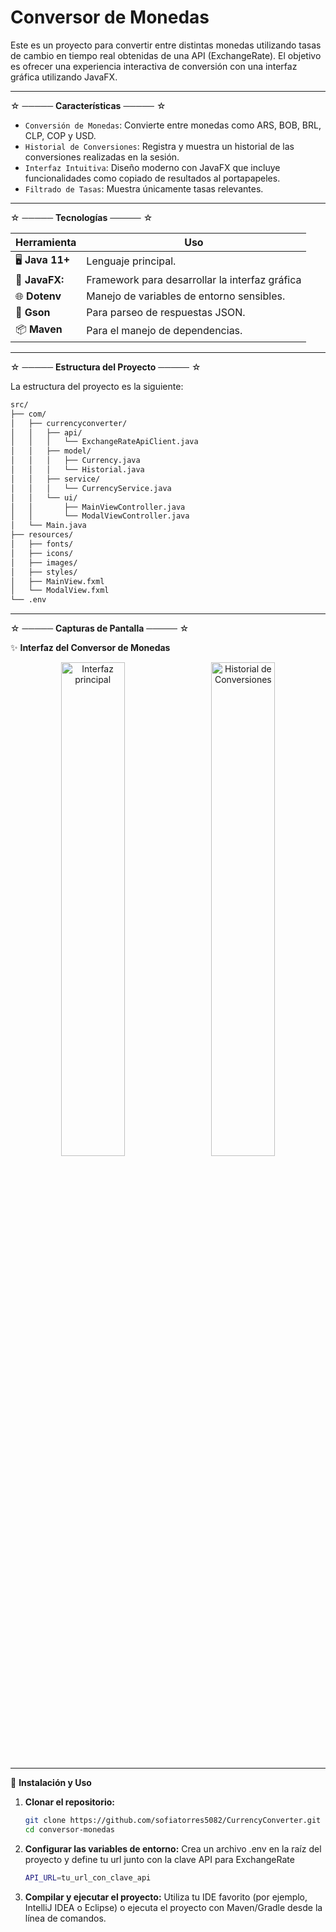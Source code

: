 # Conversor de Monedas

Este es un proyecto para convertir entre distintas monedas utilizando tasas de cambio en tiempo real obtenidas de una API (ExchangeRate). El objetivo es ofrecer una experiencia interactiva de conversión con una interfaz gráfica utilizando JavaFX.

---


☆ ───── **Características** ───── ☆

- `Conversión de Monedas`: Convierte entre monedas como ARS, BOB, BRL, CLP, COP y USD. 
- `Historial de Conversiones`: Registra y muestra un historial de las conversiones realizadas en la sesión.
- `Interfaz Intuitiva`: Diseño moderno con JavaFX que incluye funcionalidades como copiado de resultados al portapapeles.  
- `Filtrado de Tasas`: Muestra únicamente tasas relevantes.

---


☆ ───── **Tecnologías** ───── ☆

| Herramienta   | Uso         |
|---------------|-------------|
| 🖥️ **Java 11+**  | Lenguaje principal. |
| 🎨 **JavaFX:** | Framework para desarrollar la interfaz gráfica |
| 🌐 **Dotenv** | Manejo de variables de entorno sensibles. |
| 🔧 **Gson**    | Para parseo de respuestas JSON. |
| 📦 **Maven**    | Para el manejo de dependencias. |

---


 ☆ ───── **Estructura del Proyecto** ───── ☆

La estructura del proyecto es la siguiente:

```bash
src/
├── com/
│   ├── currencyconverter/
│   │   ├── api/
│   │   │   └── ExchangeRateApiClient.java
│   │   ├── model/
│   │   │   ├── Currency.java
│   │   │   └── Historial.java
│   │   ├── service/
│   │   │   └── CurrencyService.java
│   │   └── ui/
│   │       ├── MainViewController.java
│   │       └── ModalViewController.java
│   └── Main.java
├── resources/
│   ├── fonts/
│   ├── icons/
│   ├── images/
│   ├── styles/
│   ├── MainView.fxml
│   └── ModalView.fxml
└── .env
```


---


☆ ───── **Capturas de Pantalla** ───── ☆

✨ **Interfaz del Conversor de Monedas**  

<p align="center">
  <img src="https://github.com/user-attachments/assets/49c91073-a47b-42dd-a6ef-150ca9c18c34" alt="Interfaz principal" width="45%" style="margin-right:10px;"/>
  <img src="https://github.com/user-attachments/assets/37706303-5cb7-418b-90ab-ccfdd60ae29f" alt="Historial de Conversiones" width="45%"/>
</p>

---


🚀 **Instalación y Uso**

1. **Clonar el repositorio:**  
   ```bash
   git clone https://github.com/sofiatorres5082/CurrencyConverter.git
   cd conversor-monedas
2. **Configurar las variables de entorno:**
   Crea un archivo .env en la raíz del proyecto y define tu url junto con la clave API para ExchangeRate
   ```bash
   API_URL=tu_url_con_clave_api
3. **Compilar y ejecutar el proyecto:**
   Utiliza tu IDE favorito (por ejemplo, IntelliJ IDEA o Eclipse) o ejecuta el proyecto con Maven/Gradle desde la línea de comandos.
  

  


